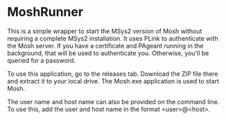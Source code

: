 # MoshRunner

This is a simple wrapper to start the MSys2 version of Mosh without
requiring a complete MSys2 installation. It uses PLink to authenticate with
the Mosh server. If you have a certificate and PAgeant running in the
background, that will be used to authenticate you. Otherwise, you'll
be queried for a password.

To use this application, go to the releases tab. Download the ZIP file there
and extract it to your local drive. The Mosh.exe application is used to
start Mosh.

The user name and host name can also be provided on the command line. To use this,
add the user and host name in the format \<user\>@\<host\>.